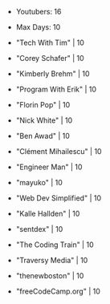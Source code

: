 * Youtubers: 16 
* Max Days: 10

* "Tech With Tim" | 10
* "Corey Schafer" | 10
* "Kimberly Brehm" | 10
* "Program With Erik" | 10
* "Florin Pop" | 10
* "Nick White" | 10
* "Ben Awad" | 10
* "Clément Mihailescu" | 10
* "Engineer Man" | 10
* "mayuko" | 10
* "Web Dev Simplified" | 10
* "Kalle Hallden" | 10
* "sentdex" | 10
* "The Coding Train" | 10
* "Traversy Media" | 10
* "thenewboston" | 10
* "freeCodeCamp.org" | 10
